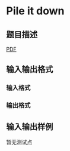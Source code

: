 # Pile it down

## 题目描述

[problemUrl]: https://uva.onlinejudge.org/index.php?option=com_onlinejudge&Itemid=8&category=247&page=show_problem&problem=3686

[PDF](https://uva.onlinejudge.org/external/12/p1245.pdf)

## 输入输出格式

### 输入格式

### 输出格式

## 输入输出样例

暂无测试点

